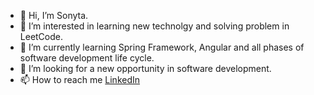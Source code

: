 - 👋 Hi, I’m Sonyta.
- 👀 I’m interested in learning new technolgy and solving problem in LeetCode.
- 🌱 I’m currently learning Spring Framework, Angular and all phases of software development life cycle.
- 💞️ I’m looking for a new opportunity in software development.
- 📫 How to reach me [LinkedIn](https://www.linkedin.com/in/sonyta-nget/)

<!---
sonytaNget/sonytaNget is a ✨ special ✨ repository because its `README.md` (this file) appears on your GitHub profile.
You can click the Preview link to take a look at your changes.
--->
